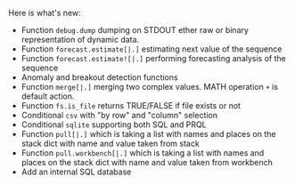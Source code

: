 Here is what's new:
* Function ```debug.dump``` dumping on STDOUT ether raw or binary representation of dynamic data.
* Function ```forecast.estimate[|.]``` estimating next value of the sequence
* Function ```forecast.estimate![|.]``` performing forecasting analysis of the sequence
* Anomaly and breakout detection functions
* Function ```merge[|.]``` merging two complex values. MATH operation ```+``` is default action.
* Function ```fs.is_file``` returns TRUE/FALSE if file exists or not
* Conditional ```csv``` with "by row" and "column" selection
* Conditional ```sqlite``` supporting both SQL and PRQL
* Function ```pull[|.]``` which is taking a list with names and places on the stack dict with name and value taken from stack
* Function ```pull.workbench[|.]``` which is taking a list with names and places on the stack dict with name and value taken from workbench
* Add an internal SQL database
